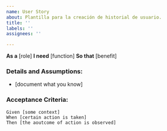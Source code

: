 ```yaml
---
name: User Story
about: Plantilla para la creación de historial de usuario.
title: ''
labels: ''
assignees: ''

---
```


**As a** [role]
**I need** [function]
**So that** [benefit]

### Details and Assumptions:
* [document what you know]

### Acceptance Criteria:

```gherkin
Given [some context]
When [certain action is taken]
Then [the aoutcome of action is observed]
```
